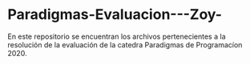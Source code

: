 # Paradigmas-Evaluacion---Zoy-
En este repositorio se encuentran los archivos pertenecientes a la resolución de la evaluación de la catedra Paradigmas de Programacíon 2020. 
